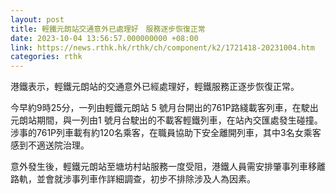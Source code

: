 ```yaml
---
layout: post
title: 輕鐵元朗站交通意外已處理好　服務逐步恢復正常
date: 2023-10-04 13:56:57.000000000 +08:00
link: https://news.rthk.hk/rthk/ch/component/k2/1721418-20231004.htm
categories: rthk
---
```


港鐵表示，輕鐵元朗站的交通意外已經處理好，輕鐵服務正逐步恢復正常。

今早約9時25分，一列由輕鐵元朗站 5 號月台開出的761P路綫載客列車，在駛出元朗站期間，與一列由1 號月台駛出的不載客輕鐵列車，在站內交匯處發生碰撞。涉事的761P列車載有約120名乘客，在職員協助下安全離開列車，其中3名女乘客感到不適送院治理。

意外發生後，輕鐵元朗站至塘坊村站服務一度受阻，港鐵人員需安排肇事列車移離路軌，並會就涉事列車作詳細調查，初步不排除涉及人為因素。
